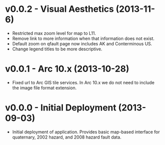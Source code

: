 v0.0.2 - Visual Aesthetics (2013-11-6)
=====================================
 * Restricted max zoom level for map to L11.
 * Remove link to more information when that information does not exist.
 * Default zoom on qfault page now includes AK and Conterminous US.
 * Change legend titles to be more descriptive.

v0.0.1 - Arc 10.x (2013-10-28)
==============================
 * Fixed url to Arc GIS tile services. In Arc 10.x we do not need to include the
   image file format extension.

v0.0.0 - Initial Deployment (2013-09-03)
========================================
 * Initial deployment of application. Provides basic map-based interface for
   quaternary, 2002 hazard, and 2008 hazard fault data.